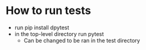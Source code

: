 # How to run tests
- run pip install dpytest
- in the top-level directory run pytest
    - Can be changed to be ran in the test directory